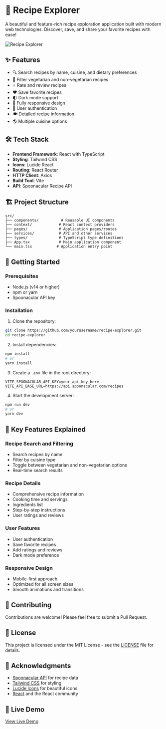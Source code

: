 # 🍳 Recipe Explorer

A beautiful and feature-rich recipe exploration application built with modern web technologies. Discover, save, and share your favorite recipes with ease!

![Recipe Explorer](https://source.unsplash.com/1600x900/?cooking,food)

## ✨ Features

- 🔍 Search recipes by name, cuisine, and dietary preferences
- 🥗 Filter vegetarian and non-vegetarian recipes
- ⭐ Rate and review recipes
- ❤️ Save favorite recipes
- 🌓 Dark mode support
- 📱 Fully responsive design
- 🔐 User authentication
- 🍽️ Detailed recipe information
- 🌎 Multiple cuisine options

## 🛠️ Tech Stack

- **Frontend Framework**: React with TypeScript
- **Styling**: Tailwind CSS
- **Icons**: Lucide React
- **Routing**: React Router
- **HTTP Client**: Axios
- **Build Tool**: Vite
- **API**: Spoonacular Recipe API

## 🏗️ Project Structure

```
src/
├── components/          # Reusable UI components
├── context/            # React context providers
├── pages/              # Application pages/routes
├── services/           # API and other services
├── types/              # TypeScript type definitions
├── App.tsx             # Main application component
└── main.tsx           # Application entry point
```

## 🚀 Getting Started

### Prerequisites

- Node.js (v14 or higher)
- npm or yarn
- Spoonacular API key

### Installation

1. Clone the repository:
```bash
git clone https://github.com/yourusername/recipe-explorer.git
cd recipe-explorer
```

2. Install dependencies:
```bash
npm install
# or
yarn install
```

3. Create a `.env` file in the root directory:
```env
VITE_SPOONACULAR_API_KEY=your_api_key_here
VITE_API_BASE_URL=https://api.spoonacular.com/recipes
```

4. Start the development server:
```bash
npm run dev
# or
yarn dev
```

## 🌟 Key Features Explained

### Recipe Search and Filtering
- Search recipes by name
- Filter by cuisine type
- Toggle between vegetarian and non-vegetarian options
- Real-time search results

### Recipe Details
- Comprehensive recipe information
- Cooking time and servings
- Ingredients list
- Step-by-step instructions
- User ratings and reviews

### User Features
- User authentication
- Save favorite recipes
- Add ratings and reviews
- Dark mode preference

### Responsive Design
- Mobile-first approach
- Optimized for all screen sizes
- Smooth animations and transitions

## 🤝 Contributing

Contributions are welcome! Please feel free to submit a Pull Request.

## 📝 License

This project is licensed under the MIT License - see the [LICENSE](LICENSE) file for details.

## 🙏 Acknowledgments

- [Spoonacular API](https://spoonacular.com/food-api) for recipe data
- [Tailwind CSS](https://tailwindcss.com) for styling
- [Lucide Icons](https://lucide.dev) for beautiful icons
- [React](https://reactjs.org) and the React community

## 🔗 Live Demo

[View Live Demo](#) <!-- Add your live demo link when deployed -->
